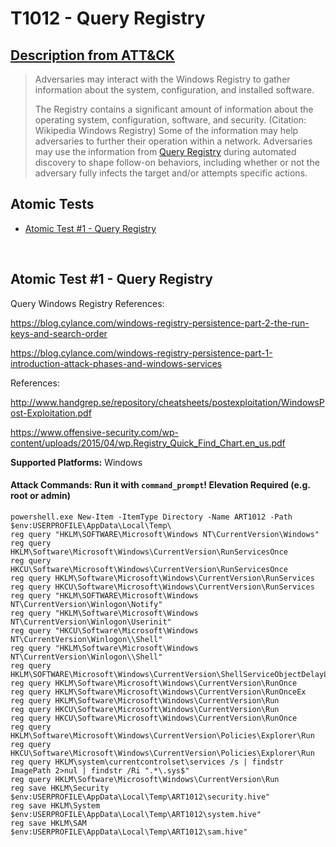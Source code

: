 # T1012 - Query Registry
## [Description from ATT&CK](https://attack.mitre.org/wiki/Technique/T1012)
<blockquote>Adversaries may interact with the Windows Registry to gather information about the system, configuration, and installed software.

The Registry contains a significant amount of information about the operating system, configuration, software, and security. (Citation: Wikipedia Windows Registry) Some of the information may help adversaries to further their operation within a network. Adversaries may use the information from [Query Registry](https://attack.mitre.org/techniques/T1012) during automated discovery to shape follow-on behaviors, including whether or not the adversary fully infects the target and/or attempts specific actions.</blockquote>

## Atomic Tests

- [Atomic Test #1 - Query Registry](#atomic-test-1---query-registry)


<br/>

## Atomic Test #1 - Query Registry
Query Windows Registry
References:

https://blog.cylance.com/windows-registry-persistence-part-2-the-run-keys-and-search-order

https://blog.cylance.com/windows-registry-persistence-part-1-introduction-attack-phases-and-windows-services

References:

http://www.handgrep.se/repository/cheatsheets/postexploitation/WindowsPost-Exploitation.pdf

https://www.offensive-security.com/wp-content/uploads/2015/04/wp.Registry_Quick_Find_Chart.en_us.pdf

**Supported Platforms:** Windows



#### Attack Commands: Run it with `command_prompt`!  Elevation Required (e.g. root or admin) 
```
powershell.exe New-Item -ItemType Directory -Name ART1012 -Path $env:USERPROFILE\AppData\Local\Temp\
reg query "HKLM\SOFTWARE\Microsoft\Windows NT\CurrentVersion\Windows"
reg query HKLM\Software\Microsoft\Windows\CurrentVersion\RunServicesOnce
reg query HKCU\Software\Microsoft\Windows\CurrentVersion\RunServicesOnce
reg query HKLM\Software\Microsoft\Windows\CurrentVersion\RunServices
reg query HKCU\Software\Microsoft\Windows\CurrentVersion\RunServices
reg query "HKLM\SOFTWARE\Microsoft\Windows NT\CurrentVersion\Winlogon\Notify"
reg query "HKLM\Software\Microsoft\Windows NT\CurrentVersion\Winlogon\Userinit"
reg query "HKCU\Software\Microsoft\Windows NT\CurrentVersion\Winlogon\\Shell"
reg query "HKLM\Software\Microsoft\Windows NT\CurrentVersion\Winlogon\\Shell"
reg query HKLM\SOFTWARE\Microsoft\Windows\CurrentVersion\ShellServiceObjectDelayLoad
reg query HKLM\Software\Microsoft\Windows\CurrentVersion\RunOnce
reg query HKLM\Software\Microsoft\Windows\CurrentVersion\RunOnceEx
reg query HKLM\Software\Microsoft\Windows\CurrentVersion\Run
reg query HKCU\Software\Microsoft\Windows\CurrentVersion\Run
reg query HKCU\Software\Microsoft\Windows\CurrentVersion\RunOnce
reg query HKLM\Software\Microsoft\Windows\CurrentVersion\Policies\Explorer\Run
reg query HKCU\Software\Microsoft\Windows\CurrentVersion\Policies\Explorer\Run
reg query HKLM\system\currentcontrolset\services /s | findstr ImagePath 2>nul | findstr /Ri ".*\.sys$"
reg query HKLM\Software\Microsoft\Windows\CurrentVersion\Run
reg save HKLM\Security $env:USERPROFILE\AppData\Local\Temp\ART1012\security.hive"
reg save HKLM\System $env:USERPROFILE\AppData\Local\Temp\ART1012\system.hive"
reg save HKLM\SAM $env:USERPROFILE\AppData\Local\Temp\ART1012\sam.hive"
```





<br/>
